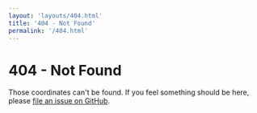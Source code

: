 ```yaml
---
layout: 'layouts/404.html'
title: '404 - Not Found'
permalink: '/404.html'
---
```

# 404 - Not Found

Those coordinates can't be found. If you feel something should be here, please [file an issue on&nbsp;GitHub](https://github.com/smithtimmytim/smithtimmytim.com/issues/new).
